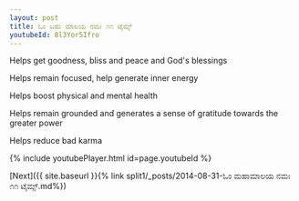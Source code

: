 ```yaml
---
layout: post
title: ಓಂ ಬಹು ಮಾಲಯ ನಮಃ ೧೧ ಟೈಮ್ಸ್
youtubeId: 8l3Yor5Ifro
---
```

 
 
Helps get goodness, bliss and peace and God's blessings
 
Helps remain focused, help generate inner energy 
 
Helps boost physical and mental health 
 
Helps remain grounded and generates a sense of gratitude towards the greater power 
 
Helps reduce bad karma
 
 
 
 


{% include youtubePlayer.html id=page.youtubeId %}
 
[Next]({{ site.baseurl }}{% link  split1/_posts/2014-08-31-ಓಂ ಮಹಾಮಾಲಯ ನಮಃ ೧೧ ಟೈಮ್ಸ್.md%})
 
